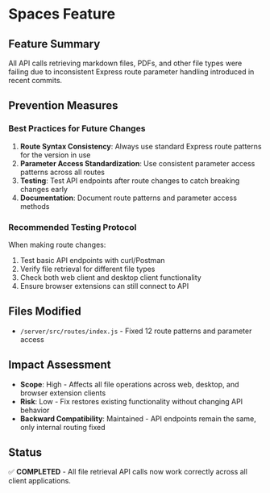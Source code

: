 # Spaces Feature

## Feature Summary
All API calls retrieving markdown files, PDFs, and other file types were failing due to inconsistent Express route parameter handling introduced in recent commits.

## Prevention Measures

### Best Practices for Future Changes
1. **Route Syntax Consistency**: Always use standard Express route patterns for the version in use
2. **Parameter Access Standardization**: Use consistent parameter access patterns across all routes
3. **Testing**: Test API endpoints after route changes to catch breaking changes early
4. **Documentation**: Document route patterns and parameter access methods

### Recommended Testing Protocol
When making route changes:
1. Test basic API endpoints with curl/Postman
2. Verify file retrieval for different file types
3. Check both web client and desktop client functionality
4. Ensure browser extensions can still connect to API

## Files Modified
- `/server/src/routes/index.js` - Fixed 12 route patterns and parameter access

## Impact Assessment
- **Scope**: High - Affects all file operations across web, desktop, and browser extension clients
- **Risk**: Low - Fix restores existing functionality without changing API behavior
- **Backward Compatibility**: Maintained - API endpoints remain the same, only internal routing fixed

## Status
✅ **COMPLETED** - All file retrieval API calls now work correctly across all client applications.
